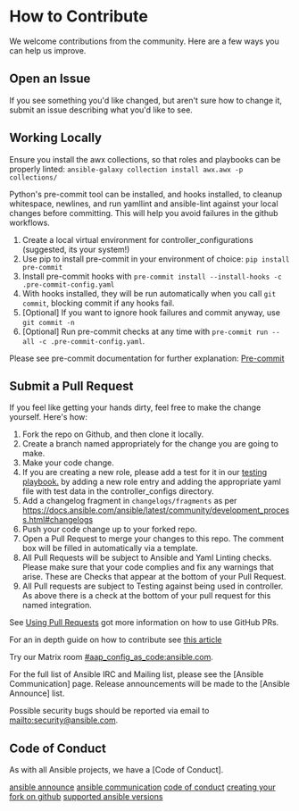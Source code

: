 # How to Contribute

We welcome contributions from the community. Here are a few ways you can help us improve.

## Open an Issue

If you see something you'd like changed, but aren't sure how to change it, submit an issue describing what you'd like to see.

## Working Locally

Ensure you install the awx collections, so that roles and playbooks can be properly linted:
`ansible-galaxy collection install awx.awx -p collections/`

Python's pre-commit tool can be installed, and hooks installed, to cleanup whitespace, newlines, and run yamllint and ansible-lint against your local changes before committing. This will help you avoid failures in the github workflows.

1. Create a local virtual environment for controller_configurations (suggested, its your system!)
2. Use pip to install pre-commit in your environment of choice: `pip install pre-commit`
3. Install pre-commit hooks with `pre-commit install --install-hooks -c .pre-commit-config.yaml`
4. With hooks installed, they will be run automatically when you call `git commit`, blocking commit if any hooks fail.
5. [Optional] If you want to ignore hook failures and commit anyway, use `git commit -n`
6. [Optional] Run pre-commit checks at any time with `pre-commit run --all -c .pre-commit-config.yaml`.

Please see pre-commit documentation for further explanation: [Pre-commit](https://pre-commit.com/)

## Submit a Pull Request

If you feel like getting your hands dirty, feel free to make the change yourself. Here's how:

1. Fork the repo on Github, and then clone it locally.
2. Create a branch named appropriately for the change you are going to make.
3. Make your code change.
4. If you are creating a new role, please add a test for it in our [testing playbook.](https://github.com/redhat-cop/controller_configuration/blob/devel/tests/configure_controller.yml) by adding a new role entry and adding the appropriate yaml file with test data in the controller_configs directory.
5. Add a changelog fragment in `changelogs/fragments` as per <https://docs.ansible.com/ansible/latest/community/development_process.html#changelogs>
6. Push your code change up to your forked repo.
7. Open a Pull Request to merge your changes to this repo. The comment box will be filled in automatically via a template.
8. All Pull Requests will be subject to Ansible and Yaml Linting checks. Please make sure that your code complies and fix any warnings that arise. These are Checks that appear at the bottom of your Pull Request.
9. All Pull requests are subject to Testing against being used in controller. As above there is a check at the bottom of your pull request for this named integration.

See [Using Pull Requests](https://docs.github.com/en/pull-requests/collaborating-with-pull-requests/proposing-changes-to-your-work-with-pull-requests/creating-a-pull-request) got more information on how to use GitHub PRs.

For an in depth guide on how to contribute see [this article](https://opensource.com/article/19/7/create-pull-request-github)

Try our Matrix room [#aap_config_as_code:ansible.com](https://matrix.to/#/#aap_config_as_code:ansible.com).

For the full list of Ansible IRC and Mailing list, please see the
[Ansible Communication] page.
Release announcements will be made to the [Ansible Announce] list.

Possible security bugs should be reported via email
to <mailto:security@ansible.com>.

## Code of Conduct

As with all Ansible projects, we have a [Code of Conduct].

[ansible announce](https://groups.google.com/forum/#!forum/ansible-announce)
[ansible communication](https://docs.ansible.com/ansible/latest/community/communication.html)
[code of conduct](https://docs.ansible.com/ansible/latest/community/code_of_conduct.html)
[creating your fork on github](https://docs.github.com/en/get-started/quickstart/fork-a-repo)
[supported ansible versions](https://docs.ansible.com/ansible-core/devel/reference_appendices/release_and_maintenance.html#ansible-core-release-cycle)
